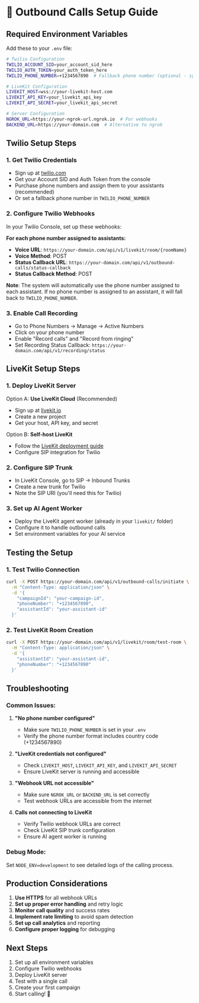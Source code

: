 # 🚀 Outbound Calls Setup Guide

## **Required Environment Variables**

Add these to your `.env` file:

```bash
# Twilio Configuration
TWILIO_ACCOUNT_SID=your_account_sid_here
TWILIO_AUTH_TOKEN=your_auth_token_here
TWILIO_PHONE_NUMBER=+1234567890  # Fallback phone number (optional - system will use assistant's assigned number)

# LiveKit Configuration
LIVEKIT_HOST=wss://your-livekit-host.com
LIVEKIT_API_KEY=your_livekit_api_key
LIVEKIT_API_SECRET=your_livekit_api_secret

# Server Configuration
NGROK_URL=https://your-ngrok-url.ngrok.io  # For webhooks
BACKEND_URL=https://your-domain.com  # Alternative to ngrok
```

## **Twilio Setup Steps**

### 1. **Get Twilio Credentials**
- Sign up at [twilio.com](https://twilio.com)
- Get your Account SID and Auth Token from the console
- Purchase phone numbers and assign them to your assistants (recommended)
- Or set a fallback phone number in `TWILIO_PHONE_NUMBER`

### 2. **Configure Twilio Webhooks**
In your Twilio Console, set up these webhooks:

**For each phone number assigned to assistants:**
- **Voice URL**: `https://your-domain.com/api/v1/livekit/room/{roomName}`
- **Voice Method**: POST
- **Status Callback URL**: `https://your-domain.com/api/v1/outbound-calls/status-callback`
- **Status Callback Method**: POST

**Note**: The system will automatically use the phone number assigned to each assistant. If no phone number is assigned to an assistant, it will fall back to `TWILIO_PHONE_NUMBER`.

### 3. **Enable Call Recording**
- Go to Phone Numbers → Manage → Active Numbers
- Click on your phone number
- Enable "Record calls" and "Record from ringing"
- Set Recording Status Callback: `https://your-domain.com/api/v1/recording/status`

## **LiveKit Setup Steps**

### 1. **Deploy LiveKit Server**
Option A: **Use LiveKit Cloud** (Recommended)
- Sign up at [livekit.io](https://livekit.io)
- Create a new project
- Get your host, API key, and secret

Option B: **Self-host LiveKit**
- Follow the [LiveKit deployment guide](https://docs.livekit.io/deploy/)
- Configure SIP integration for Twilio

### 2. **Configure SIP Trunk**
- In LiveKit Console, go to SIP → Inbound Trunks
- Create a new trunk for Twilio
- Note the SIP URI (you'll need this for Twilio)

### 3. **Set up AI Agent Worker**
- Deploy the LiveKit agent worker (already in your `livekit/` folder)
- Configure it to handle outbound calls
- Set environment variables for your AI service

## **Testing the Setup**

### 1. **Test Twilio Connection**
```bash
curl -X POST https://your-domain.com/api/v1/outbound-calls/initiate \
  -H "Content-Type: application/json" \
  -d '{
    "campaignId": "your-campaign-id",
    "phoneNumber": "+1234567890",
    "assistantId": "your-assistant-id"
  }'
```

### 2. **Test LiveKit Room Creation**
```bash
curl -X POST https://your-domain.com/api/v1/livekit/room/test-room \
  -H "Content-Type: application/json" \
  -d '{
    "assistantId": "your-assistant-id",
    "phoneNumber": "+1234567890"
  }'
```

## **Troubleshooting**

### **Common Issues:**

1. **"No phone number configured"**
   - Make sure `TWILIO_PHONE_NUMBER` is set in your `.env`
   - Verify the phone number format includes country code (+1234567890)

2. **"LiveKit credentials not configured"**
   - Check `LIVEKIT_HOST`, `LIVEKIT_API_KEY`, and `LIVEKIT_API_SECRET`
   - Ensure LiveKit server is running and accessible

3. **"Webhook URL not accessible"**
   - Make sure `NGROK_URL` or `BACKEND_URL` is set correctly
   - Test webhook URLs are accessible from the internet

4. **Calls not connecting to LiveKit**
   - Verify Twilio webhook URLs are correct
   - Check LiveKit SIP trunk configuration
   - Ensure AI agent worker is running

### **Debug Mode:**
Set `NODE_ENV=development` to see detailed logs of the calling process.

## **Production Considerations**

1. **Use HTTPS** for all webhook URLs
2. **Set up proper error handling** and retry logic
3. **Monitor call quality** and success rates
4. **Implement rate limiting** to avoid spam detection
5. **Set up call analytics** and reporting
6. **Configure proper logging** for debugging

## **Next Steps**

1. Set up all environment variables
2. Configure Twilio webhooks
3. Deploy LiveKit server
4. Test with a single call
5. Create your first campaign
6. Start calling! 🚀
